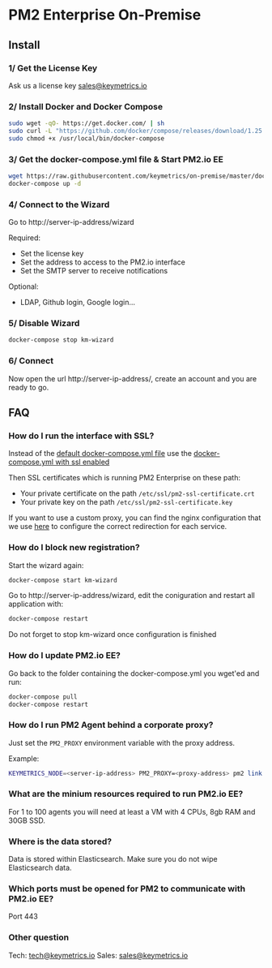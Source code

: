 # PM2 Enterprise On-Premise

## Install

### 1/ Get the License Key

Ask us a license key [sales@keymetrics.io](sales@keymetrics.io)

### 2/ Install Docker and Docker Compose

```bash
sudo wget -qO- https://get.docker.com/ | sh
sudo curl -L "https://github.com/docker/compose/releases/download/1.25.5/docker-compose-$(uname -s)-$(uname -m)" -o /usr/local/bin/docker-compose
sudo chmod +x /usr/local/bin/docker-compose
```

### 3/ Get the docker-compose.yml file & Start PM2.io EE

```bash
wget https://raw.githubusercontent.com/keymetrics/on-premise/master/docker-compose.yml
docker-compose up -d
```

### 4/ Connect to the Wizard

Go to http://server-ip-address/wizard

Required:

- Set the license key
- Set the address to access to the PM2.io interface
- Set the SMTP server to receive notifications

Optional:

- LDAP, Github login, Google login...

### 5/ Disable Wizard

```bash
docker-compose stop km-wizard
```

### 6/ Connect

Now open the url http://server-ip-address/, create an account and you are ready to go.

## FAQ

### How do I run the interface with SSL?

Instead of the [default docker-compose.yml file](https://raw.githubusercontent.com/keymetrics/on-premise/master/docker-compose.yml) use the [docker-compose.yml with ssl enabled](https://raw.githubusercontent.com/keymetrics/on-premise/master/docker-compose-ssl.yml)

Then SSL certificates which is running PM2 Enterprise on these path:
- Your private certificate on the path `/etc/ssl/pm2-ssl-certificate.crt`
- Your private key on the path `/etc/ssl/pm2-ssl-certificate.key`

If you want to use a custom proxy, you can find the nginx configuration that we use [here](https://github.com/keymetrics/on-premise/blob/master/km-nginx-dockerfile/nginx.conf) to configure the correct redirection for each service.

### How do I block new registration?

Start the wizard again:

```bash
docker-compose start km-wizard
```

Go to http://server-ip-address/wizard, edit the coniguration and restart all application with:

```bash
docker-compose restart
```

Do not forget to stop km-wizard once configuration is finished

### How do I update PM2.io EE?

Go back to the folder containing the docker-compose.yml you wget'ed and run:

```bash
docker-compose pull
docker-compose restart
```

### How do I run PM2 Agent behind a corporate proxy?

Just set the `PM2_PROXY` environment variable with the proxy address.

Example:

```bash
KEYMETRICS_NODE=<server-ip-address> PM2_PROXY=<proxy-address> pm2 link <secret> <public>
```

### What are the minium resources required to run PM2.io EE?

For 1 to 100 agents you will need at least a VM with 4 CPUs, 8gb RAM and 30GB SSD.

### Where is the data stored?

Data is stored within Elasticsearch. Make sure you do not wipe Elasticsearch data.

### Which ports must be opened for PM2 to communicate with PM2.io EE?

Port 443

### Other question

Tech: tech@keymetrics.io
Sales: sales@keymetrics.io
